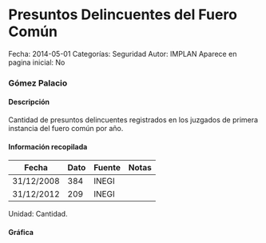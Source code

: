 Presuntos Delincuentes del Fuero Común
=====

Fecha: 2014-05-01
Categorías: Seguridad
Autor: IMPLAN
Aparece en pagina inicial: No

### Gómez Palacio

#### Descripción

Cantidad de presuntos delincuentes registrados en los juzgados de primera instancia del fuero común por año.

#### Información recopilada

<table class="table table-hover table-bordered matriz">
  <thead>
    <tr><th>Fecha</th><th>Dato</th><th>Fuente</th><th>Notas</th></tr>
  </thead>
  <tbody>
    <tr><td class="centrado">31/12/2008</td><td class="derecha">384</td><td>INEGI</td><td></td></tr>
    <tr><td class="centrado">31/12/2012</td><td class="derecha">209</td><td>INEGI</td><td></td></tr>
  </tbody>
</table>

Unidad: Cantidad.

#### Gráfica

<div id="Morrislvvxobcf" class="grafica"></div>
  <!-- JAVASCRIPT DE LA GRAFICA EN Morrislvvxobcf -->
  <script>
  new Morris.Line({
    element: 'Morrislvvxobcf',
    data: [
      { fecha: '2008-12-31', dato: 384 },
      { fecha: '2012-12-31', dato: 209 }
    ],
    xkey: 'fecha',
    ykeys: ['dato'],
    labels: ['Dato'],
    lineColors: ['#FF5B02'],
    xLabelFormat: function(d) {
      return d.getDate()+'/'+(d.getMonth()+1)+'/'+d.getFullYear();
    },
    dateFormat: function (ts) {
      var d = new Date(ts);
      return d.getDate() + '/' + (d.getMonth() + 1) + '/' + d.getFullYear();
    }
  });
  </script>
